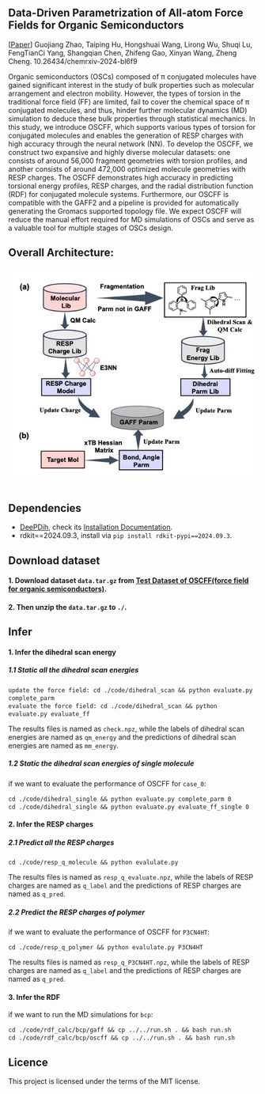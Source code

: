 ## Data-Driven Parametrization of All-atom Force Fields for Organic Semiconductors
[[Paper](https://chemrxiv.org/engage/api-gateway/chemrxiv/assets/orp/resource/item/676e183d6dde43c90877c52c/original/data-driven-parametrization-of-all-atom-force-fields-for-organic-semiconductors.pdf)] Guojiang Zhao, Taiping Hu, Hongshuai Wang, Lirong Wu, Shuqi Lu, FengTianCi Yang, Shangqian Chen, Zhifeng Gao,  Xinyan Wang, Zheng Cheng. 10.26434/chemrxiv-2024-bl6f9  

Organic semiconductors (OSCs) composed of π conjugated molecules have gained significant interest in the study of bulk properties such as molecular arrangement and electron mobility. However, the types of torsion in the traditional force field (FF) are limited, fail to cover the chemical space of π conjugated molecules, and thus, hinder further molecular dynamics (MD) simulation to deduce these bulk properties through statistical mechanics. In this study, we introduce OSCFF, which supports various types of torsion for conjugated molecules and enables the generation of RESP charges with high accuracy through the neural network (NN). To develop the OSCFF, we construct two expansive and highly diverse molecular datasets: one consists of around 56,000 fragment geometries with torsion profiles, and another consists of around 472,000 optimized molecule geometries with RESP charges. The OSCFF demonstrates high accuracy in predicting torsional energy profiles, RESP charges, and the radial distribution function (RDF) for conjugated molecule systems. Furthermore, our OSCFF is compatible with the GAFF2 and a pipeline is provided for automatically generating the Gromacs supported topology file. We expect OSCFF will reduce the manual effort required for MD simulations of OSCs and serve as a valuable tool for multiple stages of OSCs design.

## Overall Architecture:
<p align="center">
  <img src = "image/framework.jpg" width="700">
  <br/>
  <br/>
</p>

## Dependencies
 - [DeePDih](https://github.com/zhengcheng233/DeePDih), check its [Installation Documentation](https://github.com/zhengcheng233/DeePDih).
 - rdkit==2024.09.3, install via `pip install rdkit-pypi==2024.09.3`.  

## Download dataset 
#### 1. Download dataset `data.tar.gz` from [Test Dataset of OSCFF(force field for organic semiconductors)](https://zenodo.org/records/15107701). 
#### 2. Then unzip the `data.tar.gz` to `./`.

## Infer 
#### 1. Infer the dihedral scan energy  
##### 1.1 Static all the dihedral scan energies
```
update the force field: cd ./code/dihedral_scan && python evaluate.py complete_parm
evaluate the force field: cd ./code/dihedral_scan && python evaluate.py evaluate_ff
```
The results files is named as `check.npz`, while the labels of dihedral scan energies are named as `qm_energy` and the predictions of dihedral scan energies are named as `mm_energy`.
##### 1.2 Static the dihedral scan energies of single molecule
if we want to evaluate the performance of OSCFF for `case_0`: 
```
cd ./code/dihedral_single && python evaluate.py complete_parm 0 
cd ./code/dihedral_single && python evaluate.py evaluate_ff_single 0 
```
#### 2. Infer the RESP charges
##### 2.1 Predict all the RESP charges
```
cd ./code/resp_q_molecule && python evalulate.py 
```
The results files is named as `resp_q_evaluate.npz`, while the labels of RESP charges are named as `q_label` and the predictions of RESP charges are named as `q_pred`.
##### 2.2 Predict the RESP charges of polymer  
if we want to evaluate the performance of OSCFF for `P3CN4HT`: 
```
cd ./code/resp_q_polymer && python evalulate.py P3CN4HT
```
The results files is named as `resp_q_P3CN4HT.npz`, while the labels of RESP charges are named as `q_label` and the predictions of RESP charges are named as `q_pred`.

#### 3. Infer the RDF 
if we want to run the MD simulations for `bcp`:
```
cd ./code/rdf_calc/bcp/gaff && cp ../../run.sh . && bash run.sh 
cd ./code/rdf_calc/bcp/oscff && cp ../../run.sh . && bash run.sh 
```

## Licence 
This project is licensed under the terms of the MIT license. 